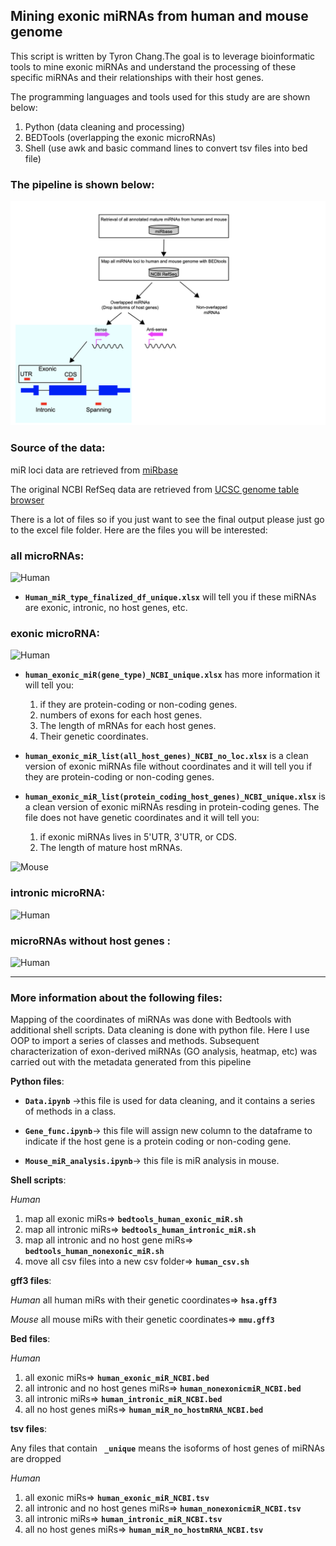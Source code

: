 ##               Mining exonic miRNAs from human and mouse genome


This script is written by Tyron Chang.The goal is to leverage bioinformatic tools to mine exonic miRNAs and understand the processing of these specific miRNAs and their relationships with their host genes.

The programming languages and tools used for this study are are shown below:
1. Python (data cleaning and processing)
2. BEDTools (overlapping the exonic microRNAs)
3. Shell (use awk and basic command lines to convert tsv files into bed file)


### The pipeline is shown below:
![Model](./pipeline.png)

### Source of the data:

miR loci data are retrieved from [miRbase](https://www.mirbase.org/download/)

The original NCBI RefSeq data are retrieved from [UCSC genome table browser](https://genome.ucsc.edu/cgi-bin/hgTables)







There is a lot of files so if you just want to see the final output please just go to the excel file folder. Here are the files you will be interested:

### **all microRNAs:**

![Human](https://img.shields.io/badge/Human-red)

* **`Human_miR_type_finalized_df_unique.xlsx`** will tell you if these miRNAs are exonic, intronic, no host genes, etc.

### **exonic microRNA:**

![Human](https://img.shields.io/badge/Human-red)

* **`human_exonic_miR(gene_type)_NCBI_unique.xlsx`** has more information it will tell you:
    1. if they are protein-coding or non-coding genes.
    2. numbers of exons for each host genes.
    3. The length of mRNAs for each host genes.
    4. Their genetic coordinates.

* **`human_exonic_miR_list(all_host_genes)_NCBI_no_loc.xlsx`** is a clean version of exonic miRNAs file without coordinates and it will tell you if they are protein-coding or non-coding genes.

* **`human_exonic_miR_list(protein_coding_host_genes)_NCBI_unique.xlsx`** is a clean version of exonic miRNAs resding in protein-coding genes. The file does not have genetic coordinates and it will tell you:

    1. if exonic miRNAs lives in 5'UTR, 3'UTR, or CDS.
    2. The length of mature host mRNAs.

![Mouse](https://img.shields.io/badge/Mouse-blue)

### **intronic microRNA:**

![Human](https://img.shields.io/badge/Human-red)

### **microRNAs without host genes :**

![Human](https://img.shields.io/badge/Human-red)

-----------------------------------------------------------------------------------------------


### More information about the following files:
Mapping of the coordinates of miRNAs was done with Bedtools with additional shell scripts. Data cleaning is done with python file. Here I use OOP to import a series of classes and methods. Subsequent characterization of exon-derived miRNAs (GO analysis, heatmap, etc) was carried out with the metadata generated from this pipeline


**Python files**:

*  **`Data.ipynb`** ->this file is used for data cleaning, and it contains a series of methods in a class.

* **`Gene_func.ipynb`**-> this file will assign new column to the dataframe to indicate if the host gene is a protein coding or non-coding gene.

* **`Mouse_miR_analysis.ipynb`**-> this file is miR analysis in mouse.


**Shell scripts**:

*Human*
1. map all exonic miRs=> **`bedtools_human_exonic_miR.sh`**
2. map all intronic miRs=> **`bedtools_human_intronic_miR.sh`**
3. map all intronic and no host gene miRs=> **`bedtools_human_nonexonic_miR.sh`**
4. move all csv files into a new csv folder=> **`human_csv.sh`**



**gff3 files**:

*Human*
all human miRs with their genetic coordinates=> **`hsa.gff3`**

*Mouse*
all mouse miRs with their genetic coordinates=> **`mmu.gff3`**


**Bed files**:

*Human*
1. all exonic miRs=> **`human_exonic_miR_NCBI.bed`**
2. all intronic and no host genes miRs=> **`human_nonexonicmiR_NCBI.bed`**
3. all intronic miRs=> **`human_intronic_miR_NCBI.bed`**
4. all no host genes miRs=> **`human_miR_no_hostmRNA_NCBI.bed`**

**tsv files**:

Any files that contain **` _unique`** means the isoforms of host genes of miRNAs are dropped

*Human*
1. all exonic miRs=> **`human_exonic_miR_NCBI.tsv`**
2. all intronic and no host genes miRs=> **`human_nonexonicmiR_NCBI.tsv`**
3. all intronic miRs=> **`human_intronic_miR_NCBI.tsv`**
4. all no host genes miRs=> **`human_miR_no_hostmRNA_NCBI.tsv`**


